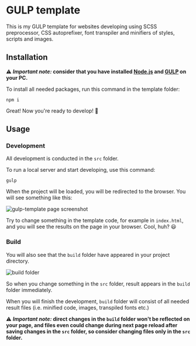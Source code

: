 # GULP template

This is my GULP template for websites developing using SCSS preprocessor, CSS autoprefixer, font transpiler and minifiers of styles, scripts and images.

## Installation

⚠️ **_Important note:_ consider that you have installed [Node.js](https://nodejs.org/uk) and [GULP](https://gulpjs.com/) on your PC.**

To install all needed packages, run this command in the template folder:

```
npm i
```

Great! Now you're ready to develop! 🤩

## Usage

### Development

All development is conducted in the `src` folder.

To run a local server and start developing, use this command:

```
gulp
```

When the project will be loaded, you will be redirected to the browser. You will see something like this: 

![gulp-template page screenshot](https://github.com/firehawk89/gulp-template/assets/98012691/db3966dd-4d27-4876-8270-d033de166e4d)

Try to change something in the template code, for example in `index.html`, and you will see the results on the page in your browser. Cool, huh? 😃

### Build
You will also see that the `build` folder have appeared in your project directory.

![build folder](https://github.com/firehawk89/gulp-template/assets/98012691/68caf6af-43e7-4650-a6a4-d2482aa1ce29)

So when you change something in the `src` folder, result appears in the `build` folder immediately.

When you will finish the development, `build` folder will consist of all needed result files (i.e. minified code, images, transpiled fonts etc.)

⚠️ **_Important note:_ direct changes in the `build` folder won't be reflected on your page, and files even could change during next page reload after saving changes in the `src` folder, so consider changing files only in the `src` folder.**

